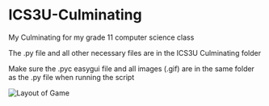 # ICS3U-Culminating
My Culminating for my grade 11 computer science class

The .py file and all other necessary files are in the ICS3U Culminating folder

Make sure the .pyc easygui file and all images (.gif) are in the same folder as the .py file when running the script

![Layout of Game](https://github.com/ashhalsyed/ICS3U-Culminating/blob/master/ICS3U%20Culminating/ICS3U%20Sample.PNG)
